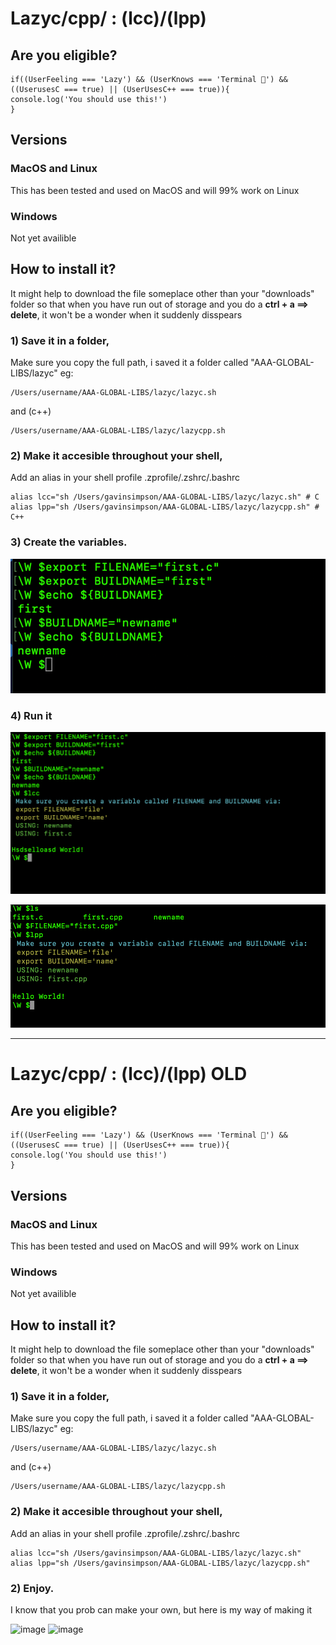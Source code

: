# Lazyc/cpp/ :  (lcc)/(lpp)
## Are you eligible?
    if((UserFeeling === 'Lazy') && (UserKnows === 'Terminal 🥴') && ((UserusesC === true) || (UserUsesC++ === true)){
    console.log('You should use this!')
    }
    
## Versions
### MacOS and Linux
This has been tested and used on MacOS and will 99% work on Linux
### Windows
Not yet availible

## How to install it?
It might help to download the file someplace other than your "downloads" folder so that when you have run out of storage and you do a **ctrl + a ==> delete**, it won't be a wonder when it suddenly disspears

### 1) Save it in a folder,
Make sure you copy the full path, i saved it a folder called "AAA-GLOBAL-LIBS/lazyc" eg:

    /Users/username/AAA-GLOBAL-LIBS/lazyc/lazyc.sh

and (c++)
    
    /Users/username/AAA-GLOBAL-LIBS/lazyc/lazycpp.sh


### 2) Make it accesible throughout your shell,
Add an alias in your shell profile .zprofile/.zshrc/.bashrc

    alias lcc="sh /Users/gavinsimpson/AAA-GLOBAL-LIBS/lazyc/lazyc.sh" # C
    alias lpp="sh /Users/gavinsimpson/AAA-GLOBAL-LIBS/lazyc/lazycpp.sh" # C++

### 3) Create the variables.

![ExportProps](image.png)

### 4) Run it

![Alt text](image-1.png)

![Alt text](image-2.png)






***

# Lazyc/cpp/ :  (lcc)/(lpp) OLD
## Are you eligible?
    if((UserFeeling === 'Lazy') && (UserKnows === 'Terminal 🥴') && ((UserusesC === true) || (UserUsesC++ === true)){
    console.log('You should use this!')
    }
    
## Versions
### MacOS and Linux
This has been tested and used on MacOS and will 99% work on Linux
### Windows
Not yet availible

## How to install it?
It might help to download the file someplace other than your "downloads" folder so that when you have run out of storage and you do a **ctrl + a ==> delete**, it won't be a wonder when it suddenly disspears

### 1) Save it in a folder,
Make sure you copy the full path, i saved it a folder called "AAA-GLOBAL-LIBS/lazyc" eg:

    /Users/username/AAA-GLOBAL-LIBS/lazyc/lazyc.sh

and (c++)
    
    /Users/username/AAA-GLOBAL-LIBS/lazyc/lazycpp.sh


### 2) Make it accesible throughout your shell,
Add an alias in your shell profile .zprofile/.zshrc/.bashrc

    alias lcc="sh /Users/gavinsimpson/AAA-GLOBAL-LIBS/lazyc/lazyc.sh"
    alias lpp="sh /Users/gavinsimpson/AAA-GLOBAL-LIBS/lazyc/lazycpp.sh"

### 2) Enjoy.
I know that you prob can make your own, but here is my way of making it

<img width="309" alt="image" src="https://github.com/GDSimpson3/lazy-c/assets/103830594/2f744e2e-63cf-4505-afb4-21aa8abf2546">
<img width="300" alt="image" src="https://github.com/GDSimpson3/lazy-c/assets/103830594/0471db31-b24e-4d2c-8f3a-0b8bb84ad1b3">



